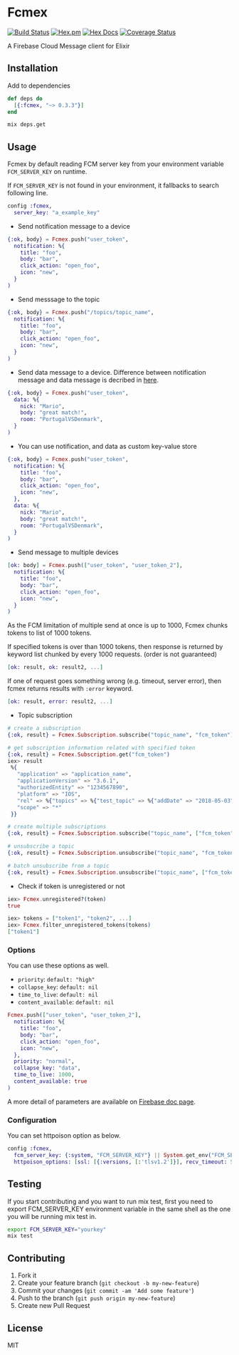 # Fcmex

[![Build Status](https://travis-ci.org/shufo/fcmex.svg?branch=master)](https://travis-ci.org/shufo/fcmex)
[![Hex.pm](https://img.shields.io/hexpm/v/fcmex.svg)](https://hex.pm/packages/fcmex)
[![Hex Docs](https://img.shields.io/badge/hex-docs-9768d1.svg)](https://hexdocs.pm/fcmex)
[![Coverage Status](https://coveralls.io/repos/github/shufo/fcmex/badge.svg?branch=master)](https://coveralls.io/github/shufo/fcmex?branch=master)

A Firebase Cloud Message client for Elixir

## Installation

Add to dependencies

```elixir
def deps do
  [{:fcmex, "~> 0.3.3"}]
end
```

```bash
mix deps.get
```

## Usage

Fcmex by default reading FCM server key from your environment variable `FCM_SERVER_KEY` on runtime.

If `FCM_SERVER_KEY` is not found in your environment, it fallbacks to search following line.

```elixir
config :fcmex,
  server_key: "a_example_key"
```

* Send notification message to a device

```elixir
{:ok, body} = Fcmex.push("user_token",
  notification: %{
    title: "foo",
    body: "bar",
    click_action: "open_foo",
    icon: "new",
  }
)
```

* Send messsage to the topic

```elixir
{:ok, body} = Fcmex.push("/topics/topic_name",
  notification: %{
    title: "foo",
    body: "bar",
    click_action: "open_foo",
    icon: "new",
  }
)
```

* Send data message to a device. Difference between notification message and data message is decribed in [here](https://firebase.google.com/docs/cloud-messaging/concept-options#notifications_and_data_messages).

```elixir
{:ok, body} = Fcmex.push("user_token",
  data: %{
    nick: "Mario",
    body: "great match!",
    room: "PortugalVSDenmark",
  }
)
```

* You can use notification, and data as custom key-value store

```elixir
{:ok, body} = Fcmex.push("user_token",
  notification: %{
    title: "foo",
    body: "bar",
    click_action: "open_foo",
    icon: "new",
  },
  data: %{
    nick: "Mario",
    body: "great match!",
    room: "PortugalVSDenmark",
  }
)
```

* Send message to multiple devices

```elixir
[ok: body] = Fcmex.push(["user_token", "user_token_2"],
  notification: %{
    title: "foo",
    body: "bar",
    click_action: "open_foo",
    icon: "new",
  }
)
```

As the FCM limitation of multiple send at once is up to 1000, Fcmex chunks tokens to list of 1000 tokens.

If specified tokens is over than 1000 tokens, then response is returned by keyword list chunked by every 1000 requests. (order is not guaranteed)

```elixir
[ok: result, ok: result2, ...]
```

If one of request goes something wrong (e.g. timeout, server error), then fcmex returns results with `:error` keyword.

```elixir
[ok: result, error: result2, ...]
```

* Topic subscription

```elixir
# create a subscription
{:ok, result} = Fcmex.Subscription.subscribe("topic_name", "fcm_token")

# get subscription information related with specified token
{:ok, result} = Fcmex.Subscription.get("fcm_token")
iex> result
 %{
   "application" => "application_name",
   "applicationVersion" => "3.6.1",
   "authorizedEntity" => "1234567890",
   "platform" => "IOS",
   "rel" => %{"topics" => %{"test_topic" => %{"addDate" => "2018-05-03"}}},
   "scope" => "*"
 }}

# create multiple subscriptions
{:ok, result} = Fcmex.Subscription.subscribe("topic_name", ["fcm_token", "fcm_token2"])

# unsubscribe a topic
{:ok, result} = Fcmex.Subscription.unsubscribe("topic_name", "fcm_token")

# batch unsubscribe from a topic
{:ok, result} = Fcmex.Subscription.unsubscribe("topic_name", ["fcm_token", "fcm_token2"])
```

* Check if token is unregistered or not

```elixir
iex> Fcmex.unregistered?(token)
true

iex> tokens = ["token1", "token2", ...]
iex> Fcmex.filter_unregistered_tokens(tokens)
["token1"]
```

### Options

You can use these options as well.

* `priority`: `default: "high"`
* `collapse_key`: `default: nil`
* `time_to_live`: `default: nil`
* `content_available`: `default: nil`

```elixir
Fcmex.push(["user_token", "user_token_2"],
  notification: %{
    title: "foo",
    body: "bar",
    click_action: "open_foo",
    icon: "new",
  },
  priority: "normal",
  collapse_key: "data",
  time_to_live: 1000,
  content_available: true
)
```

A more detail of parameters are available on [Firebase doc page](https://firebase.google.com/docs/cloud-messaging/concept-options).

### Configuration

You can set httpoison option as below.

```elixir
config :fcmex,
  fcm_server_key: {:system, "FCM_SERVER_KEY"} || System.get_env("FCM_SERVER_KEY"),
  httpoison_options: [ssl: [{:versions, [:'tlsv1.2']}], recv_timeout: 500]
```

## Testing

If you start contributing and you want to run mix test, first you need to export FCM_SERVER_KEY environment variable in the same shell as the one you will be running mix test in.

```bash
export FCM_SERVER_KEY="yourkey"
mix test
```

## Contributing

1.  Fork it
2.  Create your feature branch (`git checkout -b my-new-feature`)
3.  Commit your changes (`git commit -am 'Add some feature'`)
4.  Push to the branch (`git push origin my-new-feature`)
5.  Create new Pull Request

## License

MIT
